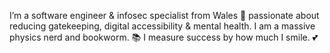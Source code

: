 I’m a software engineer & infosec specialist from Wales 🏴󠁧󠁢󠁷󠁬󠁳󠁿 passionate about reducing gatekeeping, digital accessibility & mental health. I am a massive physics nerd and bookworm. 📚 I measure success by how much I smile. 💕
